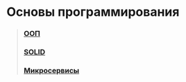 # **Основы программирования**

> ### **[ООП](OOP.md)**
>
> ### **[SOLID](SOLID.md)**
>
> ### **[Микросервисы](Microservices.md)**
